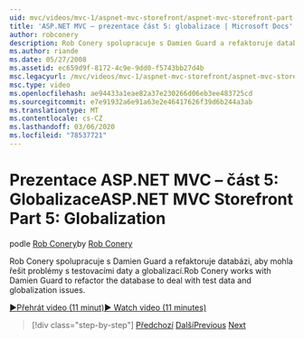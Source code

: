 ```yaml
---
uid: mvc/videos/mvc-1/aspnet-mvc-storefront/aspnet-mvc-storefront-part-5-globalization
title: 'ASP.NET MVC – prezentace část 5: globalizace | Microsoft Docs'
author: robconery
description: Rob Conery spolupracuje s Damien Guard a refaktoruje databázi, aby mohla řešit problémy s testovacími daty a globalizací.
ms.author: riande
ms.date: 05/27/2008
ms.assetid: ec659d9f-8172-4c9e-9dd0-f5743bb27d4b
msc.legacyurl: /mvc/videos/mvc-1/aspnet-mvc-storefront/aspnet-mvc-storefront-part-5-globalization
msc.type: video
ms.openlocfilehash: ae94433a1eae82a37e230266d06eb3ee483725cd
ms.sourcegitcommit: e7e91932a6e91a63e2e46417626f39d6b244a3ab
ms.translationtype: MT
ms.contentlocale: cs-CZ
ms.lasthandoff: 03/06/2020
ms.locfileid: "78537721"
---
```

# <a name="aspnet-mvc-storefront-part-5-globalization"></a><span data-ttu-id="24b11-103">Prezentace ASP.NET MVC – část 5: Globalizace</span><span class="sxs-lookup"><span data-stu-id="24b11-103">ASP.NET MVC Storefront Part 5: Globalization</span></span>

<span data-ttu-id="24b11-104">podle [Rob Conery](https://github.com/robconery)</span><span class="sxs-lookup"><span data-stu-id="24b11-104">by [Rob Conery](https://github.com/robconery)</span></span>

<span data-ttu-id="24b11-105">Rob Conery spolupracuje s Damien Guard a refaktoruje databázi, aby mohla řešit problémy s testovacími daty a globalizací.</span><span class="sxs-lookup"><span data-stu-id="24b11-105">Rob Conery works with Damien Guard to refactor the database to deal with test data and globalization issues.</span></span>

[<span data-ttu-id="24b11-106">&#9654;Přehrát video (11 minut)</span><span class="sxs-lookup"><span data-stu-id="24b11-106">&#9654; Watch video (11 minutes)</span></span>](https://channel9.msdn.com/Blogs/ASP-NET-Site-Videos/aspnet-mvc-storefront-part-5-globalization)

> [!div class="step-by-step"]
> <span data-ttu-id="24b11-107">[Předchozí](aspnet-mvc-storefront-part-4-linq-to-sql-spike.md)
> [Další](aspnet-mvc-storefront-part-6-finishing-the-repository-and-initial-ui-work.md)</span><span class="sxs-lookup"><span data-stu-id="24b11-107">[Previous](aspnet-mvc-storefront-part-4-linq-to-sql-spike.md)
[Next](aspnet-mvc-storefront-part-6-finishing-the-repository-and-initial-ui-work.md)</span></span>

